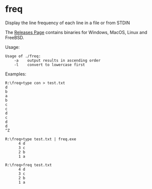 # freq

Display the line frequency of each line in a file or from STDIN

The [Releases Page](https://github.com/jftuga/freq/releases) contains binaries for Windows, MacOS, Linux and FreeBSD.

Usage:
```
Usage of ./freq:
    -a    output results in ascending order
    -l    convert to lowercase first
```

Examples:

```
R:\freq>type con > test.txt
d
b
a
b
c
c
d
c
d
d
^Z

R:\freq>type test.txt | freq.exe
      4 d
      3 c
      2 b
      1 a

R:\freq>freq test.txt
      4 d
      3 c
      2 b
      1 a
```
